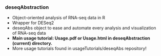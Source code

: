### deseqAbstraction
 - Object-oriented analysis of RNA-seq data in R
 - Wrapper for DESeq2
 - deseqAbs object to ease and automate every analysis and visualization of RNA-seq data
 - <b>Main usage tutorial: Usage.pdf or Usage.html in deseqAbstraction (current) directory. </b>
 - More usage tutorials found in usageTutorials/deseqAbs repository!



